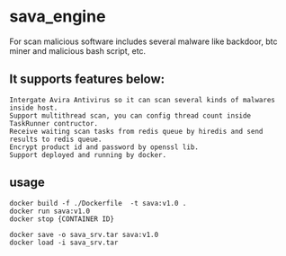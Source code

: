 # sava_engine
For scan malicious software includes several malware like backdoor, btc miner and malicious bash script, etc.

## It supports features below:
	Intergate Avira Antivirus so it can scan several kinds of malwares inside host.
	Support multithread scan, you can config thread count inside TaskRunner contructor.
	Receive waiting scan tasks from redis queue by hiredis and send results to redis queue.
	Encrypt product id and password by openssl lib.
	Support deployed and running by docker.


## usage
	docker build -f ./Dockerfile  -t sava:v1.0 .
	docker run sava:v1.0
	docker stop {CONTAINER ID}

	docker save -o sava_srv.tar sava:v1.0
	docker load -i sava_srv.tar
